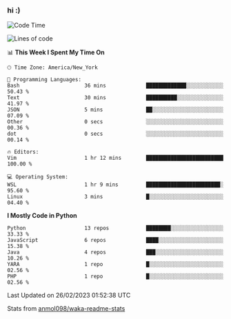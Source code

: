 ### hi :)

<!--START_SECTION:waka-->
![Code Time](http://img.shields.io/badge/Code%20Time-954%20hrs%2026%20mins-blue)

![Lines of code](https://img.shields.io/badge/From%20Hello%20World%20I%27ve%20Written-1.8%20million%20lines%20of%20code-blue)

📊 **This Week I Spent My Time On** 

```text
🕑︎ Time Zone: America/New_York

💬 Programming Languages: 
Bash                     36 mins             █████████████░░░░░░░░░░░░   50.43 % 
Text                     30 mins             ██████████░░░░░░░░░░░░░░░   41.97 % 
JSON                     5 mins              ██░░░░░░░░░░░░░░░░░░░░░░░   07.09 % 
Other                    0 secs              ░░░░░░░░░░░░░░░░░░░░░░░░░   00.36 % 
dot                      0 secs              ░░░░░░░░░░░░░░░░░░░░░░░░░   00.14 % 

🔥 Editors: 
Vim                      1 hr 12 mins        █████████████████████████   100.00 % 

💻 Operating System: 
WSL                      1 hr 9 mins         ████████████████████████░   95.60 % 
Linux                    3 mins              █░░░░░░░░░░░░░░░░░░░░░░░░   04.40 % 
```

**I Mostly Code in Python** 

```text
Python                   13 repos            ████████░░░░░░░░░░░░░░░░░   33.33 % 
JavaScript               6 repos             ████░░░░░░░░░░░░░░░░░░░░░   15.38 % 
Java                     4 repos             ███░░░░░░░░░░░░░░░░░░░░░░   10.26 % 
YARA                     1 repo              █░░░░░░░░░░░░░░░░░░░░░░░░   02.56 % 
PHP                      1 repo              █░░░░░░░░░░░░░░░░░░░░░░░░   02.56 % 
```




 Last Updated on 26/02/2023 01:52:38 UTC
<!--END_SECTION:waka-->

Stats from [anmol098/waka-readme-stats](https://github.com/anmol098/waka-readme-stats)